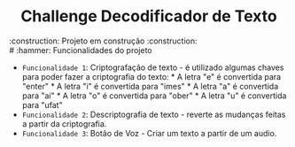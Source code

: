 <h1 align="center">Challenge Decodificador de Texto</h1>
:construction: Projeto em construção :construction:
<br>
# :hammer: Funcionalidades do projeto

* `Funcionalidade 1`: Criptografação de texto - é utilizado algumas chaves para poder fazer a criptografia do texto:
      * A letra "e" é convertida para "enter"
      * A letra "i" é convertida para "imes"
      * A letra "a" é convertida para "ai"
      * A letra "o" é convertida para "ober"
      * A letra "u" é convertida para "ufat"
* `Funcionalidade 2`: Descriptografia de texto - reverte as mudanças feitas a partir da criptografia.
* `Funcionalidade 3`: Botão de Voz - Criar um texto a partir de um audio.


